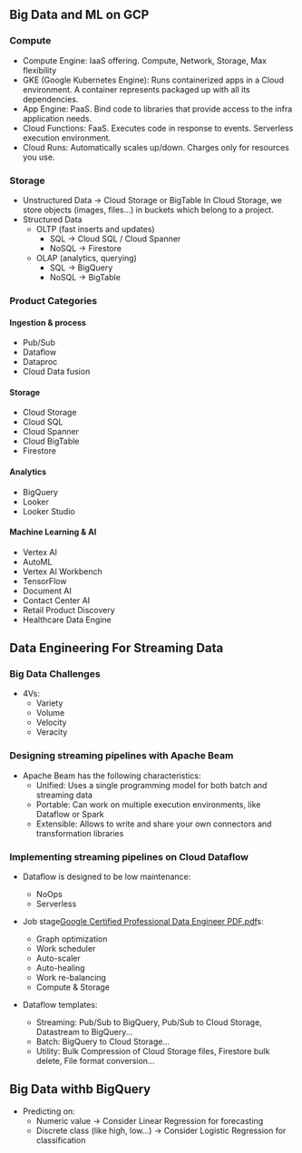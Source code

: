 ## Big Data and ML on GCP

### Compute

- Compute Engine: IaaS offering. Compute, Network, Storage, Max flexibility
- GKE (Google Kubernetes Engine): Runs containerized apps in a Cloud environment. A container represents packaged up 
  with all its dependencies.
- App Engine: PaaS. Bind code to libraries that provide access to the infra application needs.
- Cloud Functions: FaaS. Executes code in response to events. Serverless execution environment.
- Cloud Runs: Automatically scales up/down. Charges only for resources you use.
    
### Storage

- Unstructured Data -> Cloud Storage or BigTable
  In Cloud Storage, we store objects (images, files...) in buckets which belong to a project.
- Structured Data
  - OLTP (fast inserts and updates)
    - SQL -> Cloud SQL / Cloud Spanner
    - NoSQL -> Firestore
  - OLAP (analytics, querying)
    - SQL -> BigQuery
    - NoSQL -> BigTable

### Product Categories

#### Ingestion & process
- Pub/Sub
- Dataflow
- Dataproc
- Cloud Data fusion

#### Storage
- Cloud Storage
- Cloud SQL
- Cloud Spanner
- Cloud BigTable
- Firestore

#### Analytics
- BigQuery
- Looker
- Looker Studio

#### Machine Learning & AI
- Vertex AI
- AutoML
- Vertex AI Workbench
- TensorFlow
- Document AI
- Contact Center AI
- Retail Product Discovery
- Healthcare Data Engine

## Data Engineering For Streaming Data

### Big Data Challenges

- 4Vs:
  - Variety
  - Volume
  - Velocity
  - Veracity

### Designing streaming pipelines with Apache Beam

- Apache Beam has the following characteristics:
  - Unified: Uses a single programming model for both batch and streaming data
  - Portable: Can work on multiple execution environments, like Dataflow or Spark
  - Extensible: Allows to write and share your own connectors and transformation libraries

### Implementing streaming pipelines on Cloud Dataflow

- Dataflow is designed to be low maintenance:
  - NoOps
  - Serverless

- Job stage[Google Certified Professional Data Engineer PDF.pdf](..%2F..%2FDownloads%2FGoogle%20Certified%20Professional%20Data%20Engineer%20PDF.pdf)s:
  - Graph optimization
  - Work scheduler
  - Auto-scaler
  - Auto-healing
  - Work re-balancing
  - Compute & Storage

- Dataflow templates:
  - Streaming: Pub/Sub to BigQuery, Pub/Sub to Cloud Storage, Datastream to BigQuery...
  - Batch: BigQuery to Cloud Storage...
  - Utility: Bulk Compression of Cloud Storage files, Firestore bulk delete, File format conversion...

## Big Data withb BigQuery

- Predicting on: 
  - Numeric value -> Consider Linear Regression for forecasting
  - Discrete class (like high, low...) -> Consider Logistic Regression for classification

